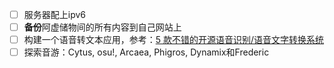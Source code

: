 - [ ] 服务器配上ipv6
- [ ] **备份**阿虚储物间的所有内容到自己网站上
- [ ] 构建一个语音转文本应用，参考：[5 款不错的开源语音识别/语音文字转换系统](https://zhuanlan.zhihu.com/p/70246657)
- [ ] 探索音游：Cytus, osu!, Arcaea, Phigros, Dynamix和Frederic
